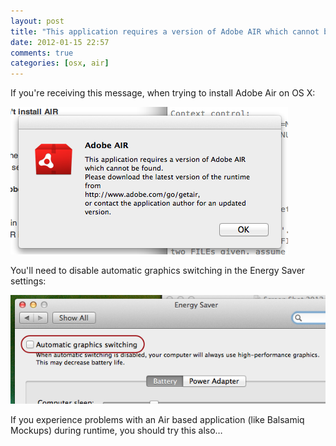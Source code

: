 ```yaml
---
layout: post
title: "This application requires a version of Adobe AIR which cannot be found"
date: 2012-01-15 22:57
comments: true
categories: [osx, air]
---
```

If you're receiving this message, when trying to install Adobe Air on OS X:

![image](https://github.com/AlexZeitler/alexzeitler.github.com/raw/source/source/images/applicationrequiresaversionofadobeair.png)

You'll need to disable automatic graphics switching in the Energy Saver settings:

![image](https://github.com/AlexZeitler/alexzeitler.github.com/raw/source/source/images/automaticgraphicsswitchingoff.png)

If you experience problems with an Air based application (like Balsamiq Mockups) during runtime, you should try this also…